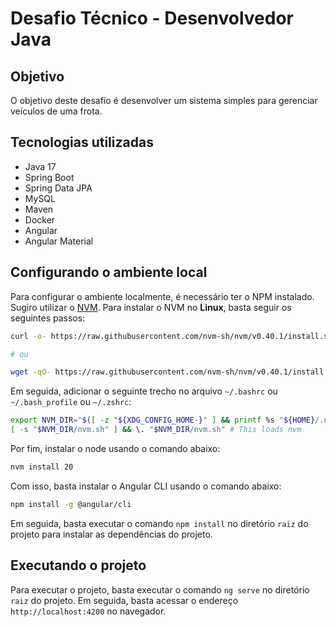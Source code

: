 # Desafio Técnico - Desenvolvedor Java

## Objetivo

O objetivo deste desafio é desenvolver um sistema simples para gerenciar veículos de uma frota.

## Tecnologias utilizadas

- Java 17
- Spring Boot
- Spring Data JPA
- MySQL
- Maven
- Docker
- Angular
- Angular Material

## Configurando o ambiente local

Para configurar o ambiente localmente, é necessário ter o NPM instalado. Sugiro utilizar o [NVM](https://github.com/nvm-sh/nvm?tab=readme-ov-file#installing-and-updating).
Para instalar o NVM no **Linux**, basta seguir os seguintes passos:

```bash
curl -o- https://raw.githubusercontent.com/nvm-sh/nvm/v0.40.1/install.sh | bash

# ou

wget -qO- https://raw.githubusercontent.com/nvm-sh/nvm/v0.40.1/install.sh | bash
```

Em seguida, adicionar o seguinte trecho no arquivo `~/.bashrc` ou `~/.bash_profile` ou `~/.zshrc`:

```bash
export NVM_DIR="$([ -z "${XDG_CONFIG_HOME-}" ] && printf %s "${HOME}/.nvm" || printf %s "${XDG_CONFIG_HOME}/nvm")"
[ -s "$NVM_DIR/nvm.sh" ] && \. "$NVM_DIR/nvm.sh" # This loads nvm
```

Por fim, instalar o node usando o comando abaixo:

```bash
nvm install 20
```

Com isso, basta instalar o Angular CLI usando o comando abaixo:

```bash
npm install -g @angular/cli
```

Em seguida, basta executar o comando `npm install` no diretório `raiz` do projeto para instalar as dependências do projeto.

## Executando o projeto

Para executar o projeto, basta executar o comando `ng serve` no diretório `raiz` do projeto. Em seguida, basta acessar o endereço `http://localhost:4200` no navegador.


